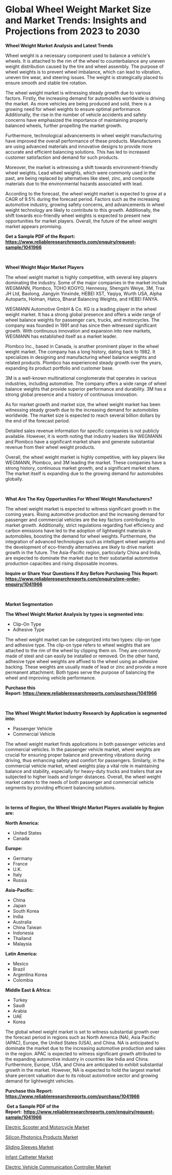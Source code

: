 <p><h1>Global Wheel Weight Market Size and Market Trends: Insights and Projections from 2023 to 2030</h1></p><p><strong>Wheel Weight Market Analysis and Latest Trends</strong></p>
<p><p>Wheel weight is a necessary component used to balance a vehicle's wheels. It is attached to the rim of the wheel to counterbalance any uneven weight distribution caused by the tire and wheel assembly. The purpose of wheel weights is to prevent wheel imbalance, which can lead to vibration, uneven tire wear, and steering issues. The weight is strategically placed to ensure smooth and stable tire rotation.</p><p>The wheel weight market is witnessing steady growth due to various factors. Firstly, the increasing demand for automobiles worldwide is driving the market. As more vehicles are being produced and sold, there is a growing need for wheel weights to ensure optimal performance. Additionally, the rise in the number of vehicle accidents and safety concerns have emphasized the importance of maintaining properly balanced wheels, further propelling the market growth.</p><p>Furthermore, technological advancements in wheel weight manufacturing have improved the overall performance of these products. Manufacturers are using advanced materials and innovative designs to provide more accurate and efficient balancing solutions. This has led to increased customer satisfaction and demand for such products.</p><p>Moreover, the market is witnessing a shift towards environment-friendly wheel weights. Lead wheel weights, which were commonly used in the past, are being replaced by alternatives like steel, zinc, and composite materials due to the environmental hazards associated with lead.</p><p>According to the forecast, the wheel weight market is expected to grow at a CAGR of 9.5% during the forecast period. Factors such as the increasing automotive industry, growing safety concerns, and advancements in wheel weight technology are likely to contribute to this growth. Additionally, the shift towards eco-friendly wheel weights is expected to present new opportunities for market players. Overall, the future of the wheel weight market appears promising.</p></p>
<p><strong>Get a Sample PDF of the Report:&nbsp; <a href="https://www.reliableresearchreports.com/enquiry/request-sample/1041966">https://www.reliableresearchreports.com/enquiry/request-sample/1041966</a></strong></p>
<p>&nbsp;</p>
<p><strong>Wheel Weight Major Market Players</strong></p>
<p><p>The wheel weight market is highly competitive, with several key players dominating the industry. Some of the major companies in the market include WEGMANN, Plombco, TOHO KOGYO, Hennessy, Shengshi Weiye, 3M, Trax JH Ltd, Baolong, Jiangyin Yinxinde, HEBEI XST, Yaqiya, Wurth USA, Alpha Autoparts, Holman, Hatco, Bharat Balancing Weights, and HEBEI FANYA.</p><p>WEGMANN Automotive GmbH & Co. KG is a leading player in the wheel weight market. It has a strong global presence and offers a wide range of wheel balance weights for passenger cars, trucks, and motorcycles. The company was founded in 1991 and has since then witnessed significant growth. With continuous innovation and expansion into new markets, WEGMANN has established itself as a market leader.</p><p>Plombco Inc., based in Canada, is another prominent player in the wheel weight market. The company has a long history, dating back to 1982. It specializes in designing and manufacturing wheel balance weights and related products. Plombco has experienced steady growth over the years, expanding its product portfolio and customer base.</p><p>3M is a well-known multinational conglomerate that operates in various industries, including automotive. The company offers a wide range of wheel balance weights that provide superior performance and durability. 3M has a strong global presence and a history of continuous innovation.</p><p>As for market growth and market size, the wheel weight market has been witnessing steady growth due to the increasing demand for automobiles worldwide. The market size is expected to reach several billion dollars by the end of the forecast period.</p><p>Detailed sales revenue information for specific companies is not publicly available. However, it is worth noting that industry leaders like WEGMANN and Plombco have a significant market share and generate substantial revenue from their wheel weight products.</p><p>Overall, the wheel weight market is highly competitive, with key players like WEGMANN, Plombco, and 3M leading the market. These companies have a strong history, continuous market growth, and a significant market share. The market itself is expanding due to the growing demand for automobiles globally.</p></p>
<p>&nbsp;</p>
<p><strong>What Are The Key Opportunities For Wheel Weight Manufacturers?</strong></p>
<p><p>The wheel weight market is expected to witness significant growth in the coming years. Rising automotive production and the increasing demand for passenger and commercial vehicles are the key factors contributing to market growth. Additionally, strict regulations regarding fuel efficiency and carbon emissions have led to the adoption of lightweight materials in automobiles, boosting the demand for wheel weights. Furthermore, the integration of advanced technologies such as intelligent wheel weights and the development of eco-friendly alternatives are likely to drive market growth in the future. The Asia-Pacific region, particularly China and India, are expected to dominate the market due to their substantial automotive production capacities and rising disposable incomes.</p></p>
<p><strong>Inquire or Share Your Questions If Any Before Purchasing This Report: <a href="https://www.reliableresearchreports.com/enquiry/pre-order-enquiry/1041966">https://www.reliableresearchreports.com/enquiry/pre-order-enquiry/1041966</a></strong></p>
<p>&nbsp;</p>
<p><strong>Market Segmentation</strong></p>
<p><strong>The Wheel Weight Market Analysis by types is segmented into:</strong></p>
<p><ul><li>Clip-On Type</li><li>Adhesive Type</li></ul></p>
<p><p>The wheel weight market can be categorized into two types: clip-on type and adhesive type. The clip-on type refers to wheel weights that are attached to the rim of the wheel by clipping them on. They are commonly made of steel and can easily be installed or removed. On the other hand, adhesive type wheel weights are affixed to the wheel using an adhesive backing. These weights are usually made of lead or zinc and provide a more permanent attachment. Both types serve the purpose of balancing the wheel and improving vehicle performance.</p></p>
<p><strong>Purchase this Report:&nbsp;<a href="https://www.reliableresearchreports.com/purchase/1041966">https://www.reliableresearchreports.com/purchase/1041966</a></strong></p>
<p>&nbsp;</p>
<p><strong>The Wheel Weight Market Industry Research by Application is segmented into:</strong></p>
<p><ul><li>Passenger Vehicle</li><li>Commercial Vehicle</li></ul></p>
<p><p>The wheel weight market finds applications in both passenger vehicles and commercial vehicles. In the passenger vehicle market, wheel weights are crucial for ensuring proper balance and preventing vibrations during driving, thus enhancing safety and comfort for passengers. Similarly, in the commercial vehicle market, wheel weights play a vital role in maintaining balance and stability, especially for heavy-duty trucks and trailers that are subjected to higher loads and longer distances. Overall, the wheel weight market caters to the needs of both passenger and commercial vehicle segments by providing efficient balancing solutions.</p></p>
<p>&nbsp;</p>
<p><strong>In terms of Region, the Wheel Weight Market Players available by Region are:</strong></p>
<p>
    <p> <strong> North America: </strong>
        <ul>
            <li>United States</li>
            <li>Canada</li>
        </ul>
        </p> 
    <p> <strong> Europe: </strong>
        <ul>
            <li>Germany</li>
            <li>France</li>
            <li>U.K.</li>
            <li>Italy</li>
            <li>Russia</li>
        </ul>
        </p> 
    <p> <strong> Asia-Pacific: </strong>
        <ul>
            <li>China</li>
            <li>Japan</li>
            <li>South Korea</li>
            <li>India</li>
            <li>Australia</li>
            <li>China Taiwan</li>
            <li>Indonesia</li>
            <li>Thailand</li>
            <li>Malaysia</li>
        </ul>
        </p> 
    <p> <strong> Latin America: </strong>
        <ul>
            <li>Mexico</li>
            <li>Brazil</li>
            <li>Argentina Korea</li>
            <li>Colombia</li>
        </ul>
        </p> 
    <p> <strong> Middle East & Africa: </strong>
        <ul>
            <li>Turkey</li>
            <li>Saudi</li>
            <li>Arabia</li>
            <li>UAE</li>
            <li>Korea</li>
        </ul>
    </p>
    </p>
<p><p>The global wheel weight market is set to witness substantial growth over the forecast period in regions such as North America (NA), Asia Pacific (APAC), Europe, the United States (USA), and China. NA is anticipated to dominate the market due to the increasing automotive production and sales in the region. APAC is expected to witness significant growth attributed to the expanding automotive industry in countries like India and China. Furthermore, Europe, USA, and China are anticipated to exhibit substantial growth in the market. However, NA is expected to hold the largest market share percent valuation due to its robust automotive sector and growing demand for lightweight vehicles.</p></p>
<p><strong>Purchase this Report: <a href="https://www.reliableresearchreports.com/purchase/1041966">https://www.reliableresearchreports.com/purchase/1041966</a></strong></p>
<p>&nbsp;<strong>Get a Sample PDF of the Report:&nbsp;&nbsp;<a href="https://www.reliableresearchreports.com/enquiry/request-sample/1041966">https://www.reliableresearchreports.com/enquiry/request-sample/1041966</a></strong></p>
<p><strong></strong></p>
<p><p><a href="https://github.com/amae102299/Market-Research-Report-List-1/blob/main/electric-scooter-and-motorcycle-market.md">Electric Scooter and Motorcycle Market</a></p><p><a href="https://medium.com/@walkersipes1943/silicon-photonics-products-market-size-reveals-the-best-marketing-channels-in-global-industry-08f333ae9f8c">Silicon Photonics Products Market</a></p><p><a href="https://medium.com/@ishankishanrp23/sliding-sleeves-market-size-and-market-trends-complete-industry-overview-2023-to-2030-30d81c00e92a">Sliding Sleeves Market</a></p><p><a href="https://www.linkedin.com/pulse/infant-catheter-market-share-amp-new-trends-analysis-gsahe/">Infant Catheter Market</a></p><p><a href="https://github.com/prosalinda88/Market-Research-Report-List-1/blob/main/electric-vehicle-communication-controller-market.md">Electric Vehicle Communication Controller Market</a></p></p>